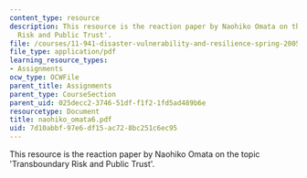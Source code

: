 ```yaml
---
content_type: resource
description: This resource is the reaction paper by Naohiko Omata on the topic 'Transboundary
  Risk and Public Trust'.
file: /courses/11-941-disaster-vulnerability-and-resilience-spring-2005/7d10abbf97e6df15ac728bc251c6ec95_naohiko_omata6.pdf
file_type: application/pdf
learning_resource_types:
- Assignments
ocw_type: OCWFile
parent_title: Assignments
parent_type: CourseSection
parent_uid: 025decc2-3746-51df-f1f2-1fd5ad489b6e
resourcetype: Document
title: naohiko_omata6.pdf
uid: 7d10abbf-97e6-df15-ac72-8bc251c6ec95
---
```

This resource is the reaction paper by Naohiko Omata on the topic 'Transboundary Risk and Public Trust'.

